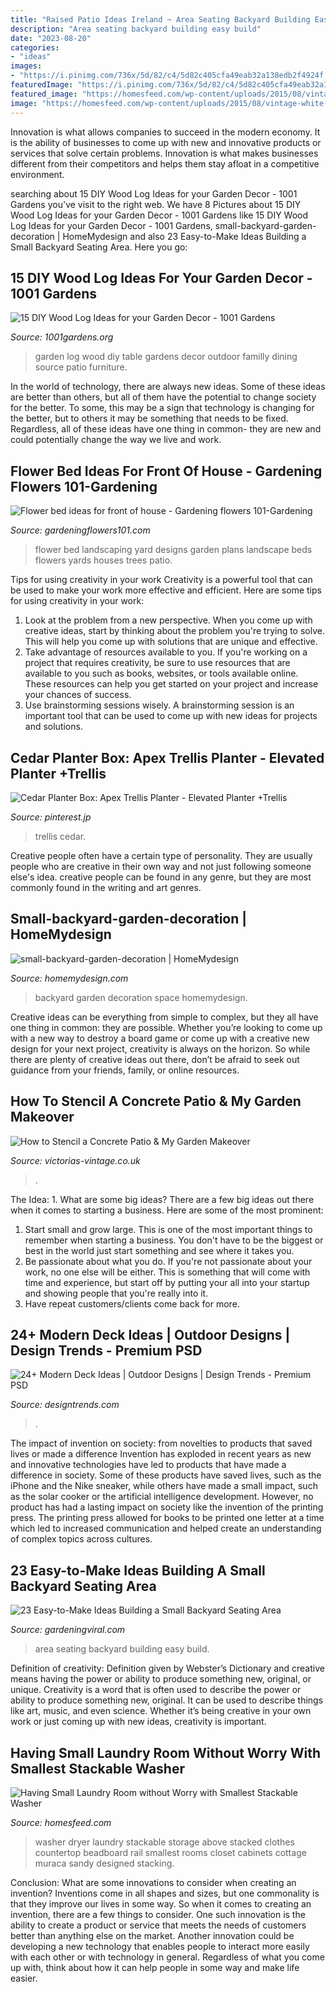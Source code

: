 ```yaml
---
title: "Raised Patio Ideas Ireland ~ Area Seating Backyard Building Easy Build"
description: "Area seating backyard building easy build"
date: "2023-08-20"
categories:
- "ideas"
images:
- "https://i.pinimg.com/736x/5d/82/c4/5d82c405cfa49eab32a138edb2f4924f.jpg"
featuredImage: "https://i.pinimg.com/736x/5d/82/c4/5d82c405cfa49eab32a138edb2f4924f.jpg"
featured_image: "https://homesfeed.com/wp-content/uploads/2015/08/vintage-white-laundry-room-idea-with-open-closet-and-hangers-and-storage-and-white-smallest-stackable-washer-dryer.jpg"
image: "https://homesfeed.com/wp-content/uploads/2015/08/vintage-white-laundry-room-idea-with-open-closet-and-hangers-and-storage-and-white-smallest-stackable-washer-dryer.jpg"
---
```



Innovation is what allows companies to succeed in the modern economy. It is the ability of businesses to come up with new and innovative products or services that solve certain problems. Innovation is what makes businesses different from their competitors and helps them stay afloat in a competitive environment.

	

		
searching about 15 DIY Wood Log Ideas for your Garden Decor - 1001 Gardens you've visit to the right web. We have 8 Pictures about 15 DIY Wood Log Ideas for your Garden Decor - 1001 Gardens like 15 DIY Wood Log Ideas for your Garden Decor - 1001 Gardens, small-backyard-garden-decoration | HomeMydesign and also 23 Easy-to-Make Ideas Building a Small Backyard Seating Area. Here you go:
		
    
## 15 DIY Wood Log Ideas For Your Garden Decor - 1001 Gardens

<img loading=lazy src="https://www.1001gardens.org/wp-content/uploads/2015/06/log10-728x970.jpg" onerror="this.onerror=null;this.src='https://tse1.mm.bing.net/th?id=OIP.BRG8jiY7WHf9lXYosfksqAHaJ3&amp;pid=15.1';" alt="15 DIY Wood Log Ideas for your Garden Decor - 1001 Gardens">

_Source: 1001gardens.org_

>garden log wood diy table gardens decor outdoor familly dining source patio furniture. 

	

In the world of technology, there are always new ideas. Some of these ideas are better than others, but all of them have the potential to change society for the better. To some, this may be a sign that technology is changing for the better, but to others it may be something that needs to be fixed. Regardless, all of these ideas have one thing in common- they are new and could potentially change the way we live and work.

    
## Flower Bed Ideas For Front Of House - Gardening Flowers 101-Gardening

<img loading=lazy src="http://www.gardeningflowers101.com/wp-content/uploads/flowerbedideasfrontofhouse_4.jpg" onerror="this.onerror=null;this.src='https://tse3.mm.bing.net/th?id=OIP.ZamXhUs3E7xxPeuoGRNLiAHaF7&amp;pid=15.1';" alt="Flower bed ideas for front of house - Gardening flowers 101-Gardening">

_Source: gardeningflowers101.com_

>flower bed landscaping yard designs garden plans landscape beds flowers yards houses trees patio. 

	

Tips for using creativity in your work
Creativity is a powerful tool that can be used to make your work more effective and efficient. Here are some tips for using creativity in your work:
1. Look at the problem from a new perspective. When you come up with creative ideas, start by thinking about the problem you're trying to solve. This will help you come up with solutions that are unique and effective.
2. Take advantage of resources available to you. If you're working on a project that requires creativity, be sure to use resources that are available to you such as books, websites, or tools available online. These resources can help you get started on your project and increase your chances of success.
3. Use brainstorming sessions wisely. A brainstorming session is an important tool that can be used to come up with new ideas for projects and solutions.

    
## Cedar Planter Box: Apex Trellis Planter - Elevated Planter +Trellis

<img loading=lazy src="https://i.pinimg.com/736x/5d/82/c4/5d82c405cfa49eab32a138edb2f4924f.jpg" onerror="this.onerror=null;this.src='https://tse1.mm.bing.net/th?id=OIP.uhIUGovzHVu-jKKkGMGF_AHaLH&amp;pid=15.1';" alt="Cedar Planter Box: Apex Trellis Planter - Elevated Planter +Trellis">

_Source: pinterest.jp_

>trellis cedar. 

	

Creative people often have a certain type of personality. They are usually people who are creative in their own way and not just following someone else's idea. creative people can be found in any genre, but they are most commonly found in the writing and art genres.

    
## Small-backyard-garden-decoration | HomeMydesign

<img loading=lazy src="https://homemydesign.com/wp-content/uploads/2016/07/small-backyard-garden-decoration.jpg" onerror="this.onerror=null;this.src='https://tse3.mm.bing.net/th?id=OIP.4J1LZW3XiI6B8wX45Z3QIgHaKs&amp;pid=15.1';" alt="small-backyard-garden-decoration | HomeMydesign">

_Source: homemydesign.com_

>backyard garden decoration space homemydesign. 

	

Creative ideas can be everything from simple to complex, but they all have one thing in common: they are possible. Whether you’re looking to come up with a new way to destroy a board game or come up with a creative new design for your next project, creativity is always on the horizon. So while there are plenty of creative ideas out there, don’t be afraid to seek out guidance from your friends, family, or online resources.

    
## How To Stencil A Concrete Patio &amp; My Garden Makeover

<img loading=lazy src="https://www.victorias-vintage.co.uk/wp-content/uploads/2020/06/20200420_121219-650x1156.jpg" onerror="this.onerror=null;this.src='https://tse1.mm.bing.net/th?id=OIP.Vh1vJT6R0_BpPkPT0WdpPwHaNK&amp;pid=15.1';" alt="How to Stencil a Concrete Patio &amp; My Garden Makeover">

_Source: victorias-vintage.co.uk_

>. 

	

The Idea: 1. What are some big ideas?
There are a few big ideas out there when it comes to starting a business. Here are some of the most prominent:
1. Start small and grow large. This is one of the most important things to remember when starting a business. You don't have to be the biggest or best in the world just start something and see where it takes you.
2. Be passionate about what you do. If you're not passionate about your work, no one else will be either. This is something that will come with time and experience, but start off by putting your all into your startup and showing people that you're really into it.
3. Have repeat customers/clients come back for more.

    
## 24+ Modern Deck Ideas | Outdoor Designs | Design Trends - Premium PSD

<img loading=lazy src="https://images.designtrends.com/wp-content/uploads/2016/04/04085110/Modern-Patio-Deck-Ideas.jpg" onerror="this.onerror=null;this.src='https://tse4.mm.bing.net/th?id=OIP.wWqlmhqiidgMrQHuLMIdPQHaE8&amp;pid=15.1';" alt="24+ Modern Deck Ideas | Outdoor Designs | Design Trends - Premium PSD">

_Source: designtrends.com_

>. 

	

The impact of invention on society: from novelties to products that saved lives or made a difference
Invention has exploded in recent years as new and innovative technologies have led to products that have made a difference in society. Some of these products have saved lives, such as the iPhone and the Nike sneaker, while others have made a small impact, such as the solar cooker or the artificial intelligence development. However, no product has had a lasting impact on society like the invention of the printing press. The printing press allowed for books to be printed one letter at a time which led to increased communication and helped create an understanding of complex topics across cultures.

    
## 23 Easy-to-Make Ideas Building A Small Backyard Seating Area

<img loading=lazy src="http://gardeningviral.com/wp-content/uploads/2017/07/build-a-small-backyard-seating-area-5.jpg" onerror="this.onerror=null;this.src='https://tse1.mm.bing.net/th?id=OIP.3HfWmnrnJmxr_l-D4Y03HwHaLH&amp;pid=15.1';" alt="23 Easy-to-Make Ideas Building a Small Backyard Seating Area">

_Source: gardeningviral.com_

>area seating backyard building easy build. 

	

Definition of creativity: Definition given by Webster’s Dictionary and creative means having the power or ability to produce something new, original, or unique.
Creativity is a word that is often used to describe the power or ability to produce something new, original. It can be used to describe things like art, music, and even science. Whether it’s being creative in your own work or just coming up with new ideas, creativity is important.

    
## Having Small Laundry Room Without Worry With Smallest Stackable Washer

<img loading=lazy src="https://homesfeed.com/wp-content/uploads/2015/08/vintage-white-laundry-room-idea-with-open-closet-and-hangers-and-storage-and-white-smallest-stackable-washer-dryer.jpg" onerror="this.onerror=null;this.src='https://tse3.mm.bing.net/th?id=OIP.HOGoMCd1Qk84RbOS-TtVuQHaLH&amp;pid=15.1';" alt="Having Small Laundry Room without Worry with Smallest Stackable Washer">

_Source: homesfeed.com_

>washer dryer laundry stackable storage above stacked clothes countertop beadboard rail smallest rooms closet cabinets cottage muraca sandy designed stacking. 

	

Conclusion: What are some innovations to consider when creating an invention?
Inventions come in all shapes and sizes, but one commonality is that they improve our lives in some way. So when it comes to creating an invention, there are a few things to consider. One such innovation is the ability to create a product or service that meets the needs of customers better than anything else on the market. Another innovation could be developing a new technology that enables people to interact more easily with each other or with technology in general. Regardless of what you come up with, think about how it can help people in some way and make life easier.

